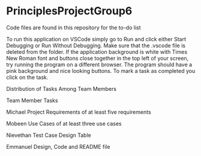 # PrinciplesProjectGroup6
Code files are found in this repository for the to-do list

To run this application on VSCode simply go to Run and click either Start Debugging or Run Without Debugging. Make sure that the .vscode file is deleted from the folder. If the application background is white with Times New Roman font and buttons close together in the top left of your screen, try running the program on a different browser. The program should have a pink background and nice looking buttons. To mark a task as completed you click on the task.

Distribution of Tasks Among Team Members

Team Member Tasks

Michael            Project Requirements of at least five requirements

Mobeen             Use Cases of at least three use cases

Nievethan           Test Case Design Table

Emmanuel          Design, Code and README file
